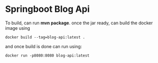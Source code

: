 # Springboot Blog Api

To build, can run **mvn package**. once the jar ready, can build the docker image using

`docker build --tag=blog-api:latest .`

and once build is done can run using:

`docker run -p8080:8080 blog-api:latest`